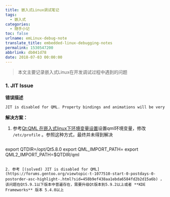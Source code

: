 ```yaml
---
title: 嵌入式Linux调试笔记
tags:
  - 嵌入式
categories:
  - 随手小记
toc: false
urlname: emLinux-debug-note
translate_title: embedded-linux-debugging-notes
permalink: 1530547200
abbrlink: db041d78
date: 2018-07-03 00:00:00
---
```


> 本文主要记录嵌入式Linux在开发调试过程中遇到的问题

### 1. JIT Issue

**错误描述**

   ```bash
   JIT is disabled for QML. Property bindings and animations will be very slow. Visit https://wiki.qt.io/V4 to learn about possible solutions for your platform.
   ```

**解决方案：**

1. 参考[Qt:QML 在嵌入式linux下环境变量设置](https://blog.csdn.net/x356982611/article/details/71036775)设置qml环境变量，修改 `/etc/profile` 。参照这种方式，最终并未得到解决

   ```bash
export QTDIR=/opt/Qt5.8.0
export QML_IMPORT_PATH=
export QML2_IMPORT_PATH=$QTDIR/qml
   ```

2. 参考 [(solved) JIT is disabled for QML](https://forums.gentoo.org/viewtopic-t-1077510-start-0-postdays-0-postorder-asc-highlight-.html?sid=458b9ef438aa1ebda6584fd2b2d15a6b) ， 该问题在Qt5.9.1以下版本中普遍存在，需要升级Qt版本到5.9.2以上或者 **KDE Frameworks** 版本 5.4.0以上